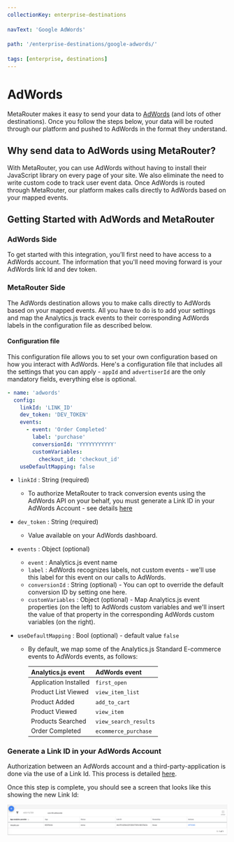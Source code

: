 ```yaml
---
collectionKey: enterprise-destinations

navText: 'Google AdWords'

path: '/enterprise-destinations/google-adwords/'

tags: [enterprise, destinations]
---
```


# AdWords

MetaRouter makes it easy to send your data to [AdWords](https://ads.google.com) (and lots of other destinations). Once you follow the steps below, your data will be routed through our platform and pushed to AdWords in the format they understand.

## Why send data to AdWords using MetaRouter?

With MetaRouter, you can use AdWords without having to install their JavaScript library on every page of your site. We also eliminate the need to write custom code to track user event data. Once AdWords is routed through MetaRouter, our platform makes calls directly to AdWords based on your mapped events.

## Getting Started with AdWords and MetaRouter

### AdWords Side

To get started with this integration, you’ll first need to have access to a AdWords account. The information that you'll need moving forward is your AdWords link Id and dev token.

### MetaRouter Side

The AdWords destination allows you to make calls directly to AdWords based on your mapped events. All you have to do is to add your settings and map the Analytics.js track events to their corresponding AdWords labels in the configuration file as described below.

#### Configuration file

This configuration file allows you to set your own configuration based on how you interact with AdWords. Here's a configuration file that includes all the settings that you can apply - `appId` and `advertiserId` are the only mandatory fields, everything else is optional.

```yaml
- name: 'adwords'
  config:
    linkId: 'LINK_ID'
    dev_token: 'DEV_TOKEN'
    events:
      - event: 'Order Completed'
        label: 'purchase'
        conversionId: 'YYYYYYYYYYY'
        customVariables:
          checkout_id: 'checkout_id'
    useDefaultMapping: false
```

- `linkId` : String (required)
  - To authorize MetaRouter to track conversion events using the AdWords API on your behalf, you must generate a Link ID in your AdWords Account - see details [here](#generate-a-link-id-in-your-adwords-account)
- `dev_token` : String (required)
  - Value available on your AdWords dashboard.
- `events` : Object (optional)
  - `event` : Analytics.js event name
  - `label` : AdWords recognizes labels, not custom events - we'll use this label for this event on our calls to AdWords.
  - `conversionId` : String (optional) - You can opt to override the default conversion ID by setting one here.
  - `customVariables` : Object (optional) - Map Analytics.js event properties (on the left) to AdWords custom variables and we'll insert the value of that property in the corresponding AdWords custom variables (on the right).
- `useDefaultMapping` : Bool (optional) - default value `false`

  - By default, we map some of the Analytics.js Standard E-commerce events to AdWords events, as follows:

    | Analytics.js event    | AdWords event         |
    | :-------------------- | :-------------------- |
    | Application Installed | `first_open`          |
    | Product List Viewed   | `view_item_list`      |
    | Product Added         | `add_to_cart`         |
    | Product Viewed        | `view_item`           |
    | Products Searched     | `view_search_results` |
    | Order Completed       | `ecommerce_purchase`  |

### Generate a Link ID in your AdWords Account

Authorization between an AdWords account and a third-party-application is done via the use of a Link Id. This process is detailed [here](https://support.google.com/google-ads/answer/7365001).

Once this step is complete, you should see a screen that looks like this showing the new Link Id:

![adwords-linkid](/images/adwords-linkid.jpg)
